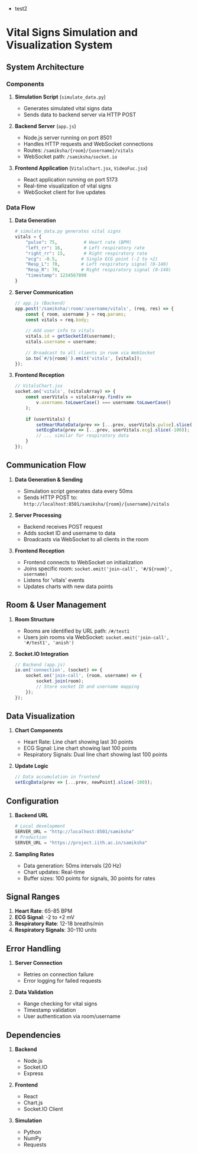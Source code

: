 - test2
# Vital Signs Simulation and Visualization System

## System Architecture

### Components
1. **Simulation Script** (`simulate_data.py`)
   - Generates simulated vital signs data
   - Sends data to backend server via HTTP POST

2. **Backend Server** (`app.js`)
   - Node.js server running on port 8501
   - Handles HTTP requests and WebSocket connections
   - Routes: `/samiksha/{room}/{username}/vitals`
   - WebSocket path: `/samiksha/socket.io`

3. **Frontend Application** (`VitalsChart.jsx`, `VideoFuc.jsx`)
   - React application running on port 5173
   - Real-time visualization of vital signs
   - WebSocket client for live updates

### Data Flow
1. **Data Generation**
   ```python
   # simulate_data.py generates vital signs
   vitals = {
       "pulse": 75,          # Heart rate (BPM)
       "left_rr": 16,        # Left respiratory rate
       "right_rr": 15,       # Right respiratory rate
       "ecg": -0.5,         # Single ECG point (-2 to +2)
       "Resp_L": 70,        # Left respiratory signal (0-140)
       "Resp_R": 70,        # Right respiratory signal (0-140)
       "timestamp": 1234567890
   }
   ```

2. **Server Communication**
   ```javascript
   // app.js (Backend)
   app.post('/samiksha/:room/:username/vitals', (req, res) => {
       const { room, username } = req.params;
       const vitals = req.body;
       
       // Add user info to vitals
       vitals.id = getSocketId(username);
       vitals.username = username;
       
       // Broadcast to all clients in room via WebSocket
       io.to(`#/${room}`).emit('vitals', [vitals]);
   });
   ```

3. **Frontend Reception**
   ```javascript
   // VitalsChart.jsx
   socket.on('vitals', (vitalsArray) => {
       const userVitals = vitalsArray.find(v => 
           v.username.toLowerCase() === username.toLowerCase()
       );
       
       if (userVitals) {
           setHeartRateData(prev => [...prev, userVitals.pulse].slice(-30));
           setEcgData(prev => [...prev, userVitals.ecg].slice(-100));
           // ... similar for respiratory data
       }
   });
   ```

## Communication Flow
1. **Data Generation & Sending**
   - Simulation script generates data every 50ms
   - Sends HTTP POST to: `http://localhost:8501/samiksha/{room}/{username}/vitals`

2. **Server Processing**
   - Backend receives POST request
   - Adds socket ID and username to data
   - Broadcasts via WebSocket to all clients in the room

3. **Frontend Reception**
   - Frontend connects to WebSocket on initialization
   - Joins specific room: `socket.emit('join-call', '#/${room}', username)`
   - Listens for 'vitals' events
   - Updates charts with new data points

## Room & User Management
1. **Room Structure**
   - Rooms are identified by URL path: `/#/test1`
   - Users join rooms via WebSocket: `socket.emit('join-call', '#/test1', 'anish')`

2. **Socket.IO Integration**
   ```javascript
   // Backend (app.js)
   io.on('connection', (socket) => {
       socket.on('join-call', (room, username) => {
           socket.join(room);
           // Store socket ID and username mapping
       });
   });
   ```

## Data Visualization
1. **Chart Components**
   - Heart Rate: Line chart showing last 30 points
   - ECG Signal: Line chart showing last 100 points
   - Respiratory Signals: Dual line chart showing last 100 points

2. **Update Logic**
   ```javascript
   // Data accumulation in frontend
   setEcgData(prev => [...prev, newPoint].slice(-100));
   ```

## Configuration
1. **Backend URL**
   ```python
   # Local development
   SERVER_URL = "http://localhost:8501/samiksha"
   # Production
   SERVER_URL = "https://project.iith.ac.in/samiksha"
   ```

2. **Sampling Rates**
   - Data generation: 50ms intervals (20 Hz)
   - Chart updates: Real-time
   - Buffer sizes: 100 points for signals, 30 points for rates

## Signal Ranges
1. **Heart Rate**: 65-85 BPM
2. **ECG Signal**: -2 to +2 mV
3. **Respiratory Rate**: 12-18 breaths/min
4. **Respiratory Signals**: 30-110 units

## Error Handling
1. **Server Connection**
   - Retries on connection failure
   - Error logging for failed requests

2. **Data Validation**
   - Range checking for vital signs
   - Timestamp validation
   - User authentication via room/username

## Dependencies
1. **Backend**
   - Node.js
   - Socket.IO
   - Express

2. **Frontend**
   - React
   - Chart.js
   - Socket.IO Client

3. **Simulation**
   - Python
   - NumPy
   - Requests
